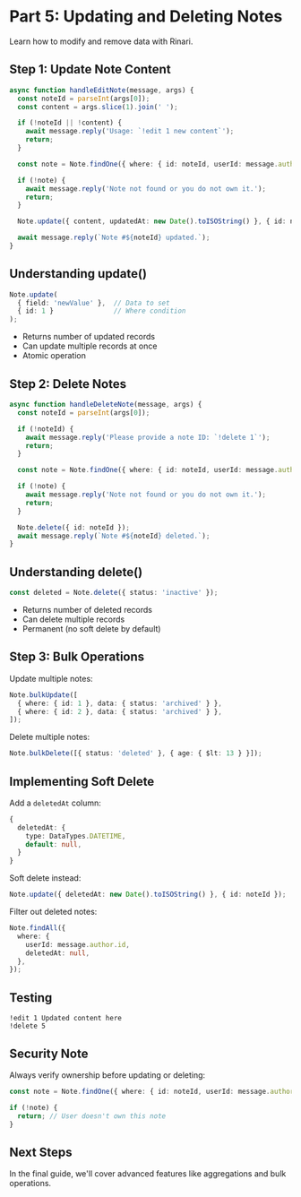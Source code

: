 
# Part 5: Updating and Deleting Notes

Learn how to modify and remove data with Rinari.

## Step 1: Update Note Content

```typescript
async function handleEditNote(message, args) {
  const noteId = parseInt(args[0]);
  const content = args.slice(1).join(' ');

  if (!noteId || !content) {
    await message.reply('Usage: `!edit 1 new content`');
    return;
  }

  const note = Note.findOne({ where: { id: noteId, userId: message.author.id } });

  if (!note) {
    await message.reply('Note not found or you do not own it.');
    return;
  }

  Note.update({ content, updatedAt: new Date().toISOString() }, { id: noteId });

  await message.reply(`Note #${noteId} updated.`);
}
```

## Understanding update()

```typescript
Note.update(
  { field: 'newValue' },  // Data to set
  { id: 1 }               // Where condition
);
```

- Returns number of updated records
- Can update multiple records at once
- Atomic operation

## Step 2: Delete Notes

```typescript
async function handleDeleteNote(message, args) {
  const noteId = parseInt(args[0]);

  if (!noteId) {
    await message.reply('Please provide a note ID: `!delete 1`');
    return;
  }

  const note = Note.findOne({ where: { id: noteId, userId: message.author.id } });

  if (!note) {
    await message.reply('Note not found or you do not own it.');
    return;
  }

  Note.delete({ id: noteId });
  await message.reply(`Note #${noteId} deleted.`);
}
```

## Understanding delete()

```typescript
const deleted = Note.delete({ status: 'inactive' });
```

- Returns number of deleted records
- Can delete multiple records
- Permanent (no soft delete by default)

## Step 3: Bulk Operations

Update multiple notes:

```typescript
Note.bulkUpdate([
  { where: { id: 1 }, data: { status: 'archived' } },
  { where: { id: 2 }, data: { status: 'archived' } },
]);
```

Delete multiple notes:

```typescript
Note.bulkDelete([{ status: 'deleted' }, { age: { $lt: 13 } }]);
```

## Implementing Soft Delete

Add a `deletedAt` column:

```typescript
{
  deletedAt: {
    type: DataTypes.DATETIME,
    default: null,
  }
}
```

Soft delete instead:

```typescript
Note.update({ deletedAt: new Date().toISOString() }, { id: noteId });
```

Filter out deleted notes:

```typescript
Note.findAll({
  where: {
    userId: message.author.id,
    deletedAt: null,
  },
});
```

## Testing

```
!edit 1 Updated content here
!delete 5
```

## Security Note

Always verify ownership before updating or deleting:

```typescript
const note = Note.findOne({ where: { id: noteId, userId: message.author.id } });

if (!note) {
  return; // User doesn't own this note
}
```

## Next Steps

In the final guide, we'll cover advanced features like aggregations and bulk operations.
